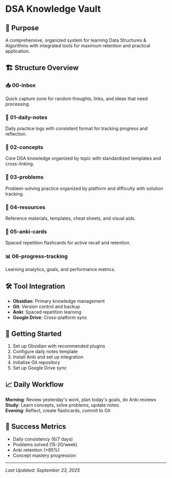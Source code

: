 # DSA Knowledge Vault

## 🎯 Purpose
A comprehensive, organized system for learning Data Structures & Algorithms with integrated tools for maximum retention and practical application.

## 🏗️ Structure Overview

### 📥 00-inbox
Quick capture zone for random thoughts, links, and ideas that need processing.

### 📅 01-daily-notes  
Daily practice logs with consistent format for tracking progress and reflection.

### 🧠 02-concepts
Core DSA knowledge organized by topic with standardized templates and cross-linking.

### 🎯 03-problems
Problem-solving practice organized by platform and difficulty with solution tracking.

### 📖 04-resources
Reference materials, templates, cheat sheets, and visual aids.

### 🎴 05-anki-cards
Spaced repetition flashcards for active recall and retention.

### 📊 06-progress-tracking
Learning analytics, goals, and performance metrics.

## 🛠️ Tool Integration

- **Obsidian**: Primary knowledge management
- **Git**: Version control and backup
- **Anki**: Spaced repetition learning
- **Google Drive**: Cross-platform sync

## 🚀 Getting Started

1. Set up Obsidian with recommended plugins
2. Configure daily notes template
3. Install Anki and set up integration
4. Initialize Git repository
5. Set up Google Drive sync

## 📈 Daily Workflow

**Morning**: Review yesterday's work, plan today's goals, do Anki reviews  
**Study**: Learn concepts, solve problems, update notes  
**Evening**: Reflect, create flashcards, commit to Git  

## 🎯 Success Metrics

- Daily consistency (6/7 days)
- Problems solved (15-20/week)
- Anki retention (>85%)
- Concept mastery progression

---

*Last Updated: September 23, 2025*
